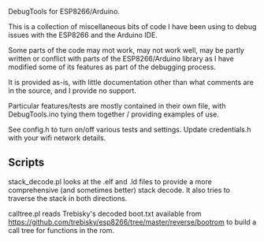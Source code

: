 
DebugTools for ESP8266/Arduino.

This is a collection of miscellaneous bits of code I have been using to
debug issues with the ESP8266 and the Arduino IDE.

Some parts of the code may mot work, may not work well, may be partly written
or conflict with parts of the ESP8266/Arduino library as I have modified
some of its features as part of the debugging process.

It is provided as-is, with little documentation other than what comments are
in the source, and I provide no support.

Particular features/tests are mostly contained in their own file, with
DebugTools.ino tying them together / providing examples of use.

See config.h to turn on/off various tests and settings.
Update credentials.h with your wifi network details.


Scripts
-------
stack_decode.pl looks at the .elf and .ld files to provide a more
comprehensive (and sometimes better) stack decode.
It also tries to traverse the stack in both directions.

calltree.pl reads Trebisky's decoded boot.txt available from 
https://github.com/trebisky/esp8266/tree/master/reverse/bootrom
to build a call tree for functions in the rom.
